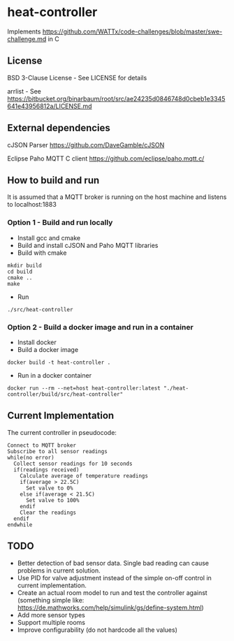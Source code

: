 # heat-controller
Implements https://github.com/WATTx/code-challenges/blob/master/swe-challenge.md in C

## License
BSD 3-Clause License - See LICENSE for details

arrlist - See https://bitbucket.org/binarbaum/root/src/ae24235d0846748d0cbeb1e3345641e43956812a/LICENSE.md

## External dependencies
cJSON Parser https://github.com/DaveGamble/cJSON

Eclipse Paho MQTT C client https://github.com/eclipse/paho.mqtt.c/

## How to build and run
It is assumed that a MQTT broker is running on the host machine and listens to localhost:1883
### Option 1 - Build and run locally
 * Install gcc and cmake
 * Build and install cJSON and Paho MQTT libraries
 * Build with cmake
```
mkdir build
cd build
cmake ..
make
```
 * Run
```
./src/heat-controller
```
### Option 2 - Build a docker image and run in a container
 * Install docker
 * Build a docker image
```
docker build -t heat-controller .
```
 * Run in a docker container
```
docker run --rm --net=host heat-controller:latest "./heat-controller/build/src/heat-controller"
```

## Current Implementation
The current controller in pseudocode:
```
Connect to MQTT broker
Subscribe to all sensor readings
while(no error)
  Collect sensor readings for 10 seconds
  if(readings received)
    Calculate average of temperature readings
    if(average > 22.5C)
      Set valve to 0%
    else if(average < 21.5C)
      Set valve to 100%
    endif
    Clear the readings
  endif
endwhile
```
## TODO
 * Better detection of bad sensor data. Single bad reading can cause problems in current solution.
 * Use PID for valve adjustment instead of the simple on-off control in current implementation.
 * Create an actual room model to run and test the controller against (something simple like: https://de.mathworks.com/help/simulink/gs/define-system.html)
 * Add more sensor types
 * Support multiple rooms
 * Improve configurability (do not hardcode all the values)
 
